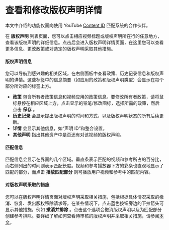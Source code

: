 # 查看和修改版权声明详情

本文中介绍的功能仅面向使用 YouTube [Content ID](http://www.youtube.com/t/contentid) 匹配系统的合作伙伴。

在 **版权声明** 列表页面，您可以点击相应视频标题或版权声明所在行的任意地方，查看该版权声明的详细信息。点击后会进入版权声明详情页面，在这里您可以查看更多信息、更改政策或对选定的版权声明采取其他措施。

#### 版权声明信息

您可以导航到感兴趣的相关区域，在右侧面板中查看政策、历史记录信息和版权声明的详情。这些标签中的信息摘要（如应用的政策和版权声明类型）会显示在每个部分所对应的标签上方。

* **政策** 包含所有者政策信息和视频应用的政策信息。要修改所有者政策，请将鼠标悬停在相应区域上方，点击显示的铅笔/修改图标，选择所需的政策，然后点击 **保存** 。
* **历史记录** 会显示提出版权声明的时间和方式，以及版权声明状态的所有后续更新。
* **详情** 会显示其他信息，如“声明 ID”和整合设置。
* **其他声明** 指出其他资产中是否还有对该视频的版权声明。

#### 匹配信息

匹配信息会显示在界面的几个区域。垂直条表示匹配的视频和参考所占的百分比，而右侧列出的时间则表示匹配长度。视频和参考播放器下方的彩条也直观地显示了匹配的部分，而点击 **播放匹配部分** 则可播放用户视频和参考中的匹配内容。

#### 对版权声明采取的措施

您可以在版权声明详情页面对版权声明采取相关措施，包括根据具体情况采取的撤消、恢复、发出版权移除请求等。在某些情况下，点击蓝色按钮旁边的下拉箭头可显示其他措施，例如 **撤消并排除** 。点击这个选项会撤消版权声明以及为匹配部分创建参考排除。要详细了解如何查看待审核的版权声明并采取相关措施，请参阅[本文](https://support.google.com/youtube/answer/3310838)。